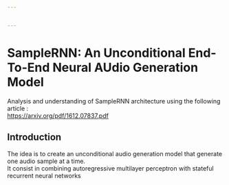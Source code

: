 ```yaml
---


---
```


<h1 id="samplernn-an-unconditional-end-to-end-neural-audio-generation-model">SampleRNN: An Unconditional End-To-End Neural AUdio Generation Model</h1>
<p>Analysis and understanding of SampleRNN architecture using the following article :<br>
<a href="https://arxiv.org/pdf/1612.07837.pdf">https://arxiv.org/pdf/1612.07837.pdf</a></p>
<h2 id="introduction">Introduction</h2>
<p>The idea is to create an unconditional audio generation model that generate one audio sample at a time.<br>
It consist in combining autoregressive multilayer perceptron with stateful recurrent neural networks</p>

